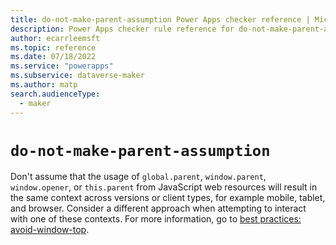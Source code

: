 ```yaml
---
title: do-not-make-parent-assumption Power Apps checker reference | Microsoft Docs
description: Power Apps checker rule reference for do-not-make-parent-assumption.
author: ecarrleemsft
ms.topic: reference
ms.date: 07/18/2022
ms.service: "powerapps"
ms.subservice: dataverse-maker
ms.author: matp
search.audienceType: 
  - maker
---
```

# `do-not-make-parent-assumption`

Don't assume that the usage of `global.parent`, `window.parent`, `window.opener`, or `this.parent` from JavaScript web resources will result in the same context across versions or client types, for example mobile, tablet, and browser. Consider a different approach when attempting to interact with one of these contexts. For more information, go to [best practices: avoid-window-top](/power-apps/developer/model-driven-apps/best-practices/business-logic/avoid-window-top).
